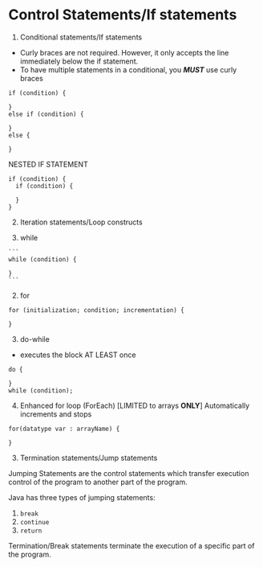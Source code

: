 # Control Statements/If statements

1. Conditional statements/If statements

  - Curly braces are not required. However, it only accepts the line immediately below the if statement.
  - To have multiple statements in a conditional, you ***MUST*** use curly braces

  ```
  if (condition) {

  }
  else if (condition) {

  }
  else {

  }
  ```

  NESTED IF STATEMENT
  ```
  if (condition) {
    if (condition) {

    }
  }
  ```


2. Iteration statements/Loop constructs

  1. while

    ```
    while (condition) {

    }
    ```

  2. for

  ```
  for (initialization; condition; incrementation) {

  }
  ```

  3. do-while
  - executes the block AT LEAST once

  ```
  do {

  }
  while (condition);
  ```

  4. Enhanced for loop (ForEach) [LIMITED to arrays **ONLY**]
  Automatically increments and stops

  ```
  for(datatype var : arrayName) {

  }
  ```

3. Termination statements/Jump statements

Jumping Statements are the control statements which transfer execution control of the program to another part of the program.

Java has three types of jumping statements:
  1. `break`
  2. `continue`
  3. `return`

Termination/Break statements terminate the execution of a specific part of the program.
